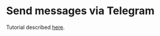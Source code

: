 Send messages via Telegram
===

Tutorial described [here](https://medium.com/geekculture/how-to-use-go-to-send-telegram-messages-to-your-phone-a819bdf7f35c).
